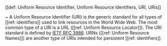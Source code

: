 [[def: Uniform Resource Identifier, Uniform Resource Identifiers, URI, URIs]]

~ A Uniform Resource Identifier (URI) is the generic standard for all types of [[ref: identifiers]] used to link resources in the World Wide Web. The most common type of a URI is a URL ([[ref: Uniform Resource Locator]]). The URI standard is defined by [IETF RFC 3986](https://datatracker.ietf.org/doc/html/rfc3986). URNs ([[ref: Uniform Resource Names]]) are another type of URIs intended for persistent [[ref: identifiers]].
